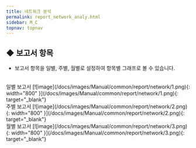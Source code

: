 ```yaml
---
title: 네트워크 분석
permalink: report_network_analy.html
sidebar: M_C
topnav: topnav
---
```


## ◆ 보고서 항목
- 보고서 항목을 일별, 주별, 월별로 설정하여 항목별 그래프로 볼 수 있습니다.

<br />
일별 보고서
[![image](/docs/images/Manual/common/report/network/1.png){: width="800" }](/docs/images/Manual/common/report/network/1.png){: target="_blank"} 

<br />
주별 보고서
[![image](/docs/images/Manual/common/report/network/2.png){: width="800" }](/docs/images/Manual/common/report/network/2.png){: target="_blank"} 

<br />
월별 보고서
[![image](/docs/images/Manual/common/report/network/3.png){: width="800" }](/docs/images/Manual/common/report/network/3.png){: target="_blank"} 


